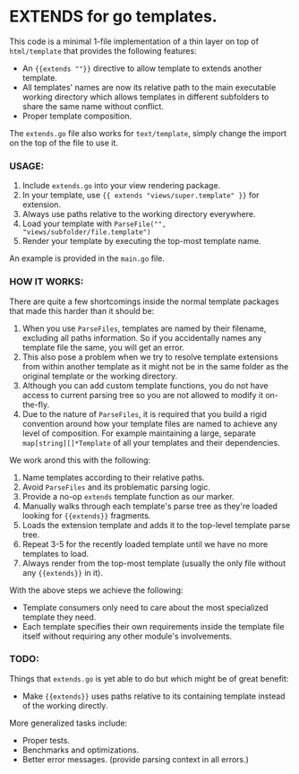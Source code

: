 # EXTENDS for go templates.

This code is a minimal 1-file implementation of a thin layer on top of `html/template`
that provides the following features:

* An `{{extends ""}}` directive to allow template to extends another template.
* All templates' names are now its relative path to the main executable working directory
  which allows templates in different subfolders to share the same name without conflict.
* Proper template composition.

The `extends.go` file also works for `text/template`, simply change the import on the top
of the file to use it.

### USAGE:

1. Include `extends.go` into your view rendering package.
2. In your template, use `{{ extends "views/super.template" }}` for extension.
3. Always use paths relative to the working directory everywhere.
4. Load your template with `ParseFile("", "views/subfolder/file.template")`
5. Render your template by executing the top-most template name.

An example is provided in the `main.go` file.

### HOW IT WORKS:

There are quite a few shortcomings inside the normal template packages that made this
harder than it should be:

1. When you use `ParseFiles`, templates are named by their filename, excluding all paths
   information. So if you accidentally names any template file the same, you will get an
   error.
2. This also pose a problem when we try to resolve template extensions from within another
   template as it might not be in the same folder as the original template or the working
   directory.
3. Although you can add custom template functions, you do not have access to current
   parsing tree so you are not allowed to modify it on-the-fly.
4. Due to the nature of `ParseFiles`, it is required that you build a rigid convention
   around how your template files are named to achieve any level of composition. For
   example maintaining a large, separate `map[string][]*Template` of all your templates
   and their dependencies.

We work arond this with the following:

1. Name templates according to their relative paths.
2. Avoid `ParseFiles` and its problematic parsing logic.
3. Provide a no-op `extends` template function as our marker.
4. Manually walks through each template's parse tree as they're loaded looking for
   `{{extends}}` fragments.
5. Loads the extension template and adds it to the top-level template parse tree.
6. Repeat 3-5 for the recently loaded template until we have no more templates to load.
7. Always render from the top-most template (usually the only file without any
   `{{extends}}` in it).

With the above steps we achieve the following:

* Template consumers only need to care about the most specialized template they need.
* Each template specifies their own requirements inside the template file itself without
  requiring any other module's involvements.

### TODO:

Things that `extends.go` is yet able to do but which might be of great benefit:

* Make `{{extends}}` uses paths relative to its containing template instead of the working
  directly.

More generalized tasks include:

* Proper tests.
* Benchmarks and optimizations.
* Better error messages. (provide parsing context in all errors.)

